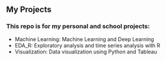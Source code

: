 ## My Projects
### This repo is for my personal and school projects:
- Machine Learning: Machine Learning and Deep Learning
- EDA_R: Exploratory analysis and time series analysis with R
- Visualization: Data visualization using Python and Tableau
